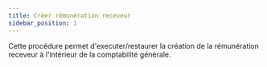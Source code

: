 ```yaml
---
title: Créer rémunération receveur
sidebar_position: 1
---
```


Cette procédure permet d'executer/restaurer la création de la rémunération receveur à l'intérieur de la comptabilité générale.






